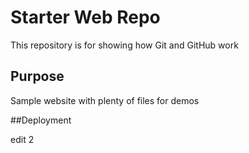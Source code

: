# Starter Web Repo


This repository is for showing how Git and GitHub work

## Purpose

Sample website with plenty of files for demos

##Deployment

edit 2